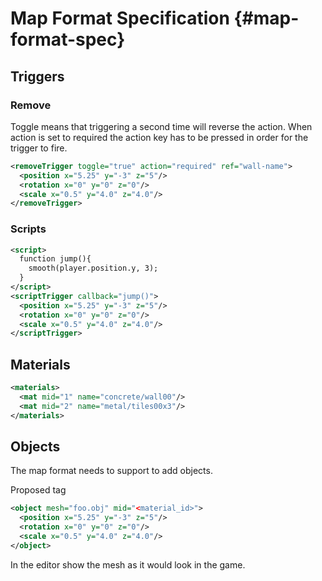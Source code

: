 # Map Format Specification {#map-format-spec}
## Triggers
### Remove
Toggle means that triggering a second time will reverse the action.
When action is set to required the action key has to be pressed in order for the trigger to fire.

```xml
<removeTrigger toggle="true" action="required" ref="wall-name">
  <position x="5.25" y="-3" z="5"/>
  <rotation x="0" y="0" z="0"/>
  <scale x="0.5" y="4.0" z="4.0"/>
</removeTrigger>
```

### Scripts

```xml
<script>
  function jump(){
    smooth(player.position.y, 3);
  }
</script>
<scriptTrigger callback="jump()">
  <position x="5.25" y="-3" z="5"/>
  <rotation x="0" y="0" z="0"/>
  <scale x="0.5" y="4.0" z="4.0"/>
</scriptTrigger>
```

## Materials

```xml
<materials>
  <mat mid="1" name="concrete/wall00"/>
  <mat mid="2" name="metal/tiles00x3"/>
</materials>
```

## Objects
The map format needs to support to add objects. 

Proposed tag

```xml
<object mesh="foo.obj" mid="<material_id>">
  <position x="5.25" y="-3" z="5"/>
  <rotation x="0" y="0" z="0"/>
  <scale x="0.5" y="4.0" z="4.0"/>
</object>
```

In the editor show the mesh as it would look in the game.
